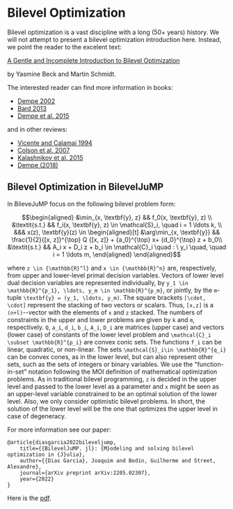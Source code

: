 # Bilevel Optimization

Bilevel optimization is a vast discipline with a long (50+ years) history.
We will not attempt to present a bilevel optimization introduction here.
Instead, we point the reader to the excelent text:

[A Gentle and Incomplete Introduction to Bilevel Optimization](https://optimization-online.org/wp-content/uploads/2021/06/8450-1.pdf)

by Yasmine Beck and Martin Schmidt.

The interested reader can find more information in books:

* [Dempe 2002](https://doi.org/10.1007/b101970)
* [Bard 2013](https://doi.org/10.1007/978-1-4757-2836-1)
* [Dempe et al. 2015](https://doi.org/10.1007/978-3-662-45827-3)

and in other reviews:

* [Vicente and Calamai 1994](https://doi.org/10.1007/BF01096458)
* [Colson et al. 2007](https://doi.org/10.1007/s10479-007-0176-2)
* [Kalashnikov et al. 2015](https://doi.org/10.1155/2015/310301)
* [Dempe (2018)](https://optimization-online.org/wp-content/uploads/2018/08/6773.pdf)

## Bilevel Optimization in BilevelJuMP

In BileveJuMP focus on the following bilevel problem form:

```math
\begin{aligned}
    &\min_{x, \textbf{y}, z} && f_0(x, \textbf{y}, z) \\
    &\textit{s.t.} && f_i(x, \textbf{y}, z) \in \mathcal{S}_i, \quad i = 1 \ldots k, \\
        &&& x(z), \textbf{y}(z) \in
     \begin{aligned}[t]
        &\arg\min_{x, \textbf{y}} && \frac{1}{2}{[x, z]}^{\top} Q {[x, z]} + {a_0}^{\top} x+ {d_0}^{\top} z + b_0\\
            &\textit{s.t.} && A_i x + D_i z + b_i \in \mathcal{C}_i \quad : \ y_i \quad, \quad i = 1 \ldots m,
     \end{aligned}
\end{aligned}
```

where ``z \in {\mathbb{R}^l}`` and ``x \in {\mathbb{R}^n}`` are, respectively, from upper and lower-level primal decision variables. Vectors of lower level dual decision variables are represented individually, by ``y_1 \in \mathbb{R}^{p_1}, \ldots, y_m \in \mathbb{R}^{p_m}``, or jointly, by the ``m``-tuple ``\textbf{y} = (y_1, \ldots, y_m)``.
The square brackets ``[\cdot, \cdot]`` represent the stacking of two vectors or scalars. Thus,
``[x,z]`` is a ``(n+l)``--vector with the elements of ``x`` and ``z`` stacked. The numbers of constraints in the upper and lower problems are given by ``k`` and ``m``, respectively. ``Q``, ``a_i``, ``d_i``, ``b_i``, ``A_i``, ``D_i`` are matrices (upper case) and vectors (lower case) of constants of the lower level problem and ``\mathcal{C}_i \subset \mathbb{R}^{p_i}`` are convex conic sets. The functions ``f_i`` can be linear, quadratic, or non-linear. The sets ``\mathcal{S}_i\in \mathbb{R}^{q_i}`` can be convex cones, as in the lower level, but can also represent other sets, such as the sets of integers or binary variables.
We use the "function-in-set" notation following the MOI definition of mathematical optimization problems.
As in traditional bilevel programming, ``z`` is decided in the upper level and passed to the lower level as a parameter and ``x`` might be seen as an upper-level variable constrained to be an optimal solution of the lower level.
Also, we only consider optimistic bilevel problems. In short, the solution of the lower level will be the one that optimizes the upper level in case of degeneracy.

For more information see our paper:

```
@article{diasgarcia2022bileveljump,
    title={{BilevelJuMP. jl}: {M}odeling and solving bilevel optimization in {J}ulia},
    author={{Dias Garcia}, Joaquim and Bodin, Guilherme and Street, Alexandre},
    journal={arXiv preprint arXiv:2205.02307},
    year={2022}
}
```

Here is the [pdf](https://arxiv.org/pdf/2205.02307.pdf).